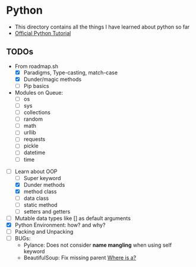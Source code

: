 # Python

- This directory contains all the things I have learned about python so far
- [Official Python Tutorial](https://docs.python.org/3/tutorial/index.html)

## TODOs

- From roadmap.sh
  - [x] Paradigms, Type-casting, match-case
  - [x] Dunder/magic methods
  - [ ] Pip basics
- Modules on Queue:
  - [ ] os
  - [ ] sys
  - [ ] collections
  - [ ] random
  - [ ] math
  - [ ] urllib
  - [ ] requests
  - [ ] pickle
  - [ ] datetime
  - [ ] time
- [ ] Learn about OOP
  - [ ] Super keyword
  - [x] Dunder methods
  - [x] method class
  - [ ] data class
  - [ ] static method
  - [ ] setters and getters
- [ ] Mutable data types like [] as default arguments
- [x] Python Environment: how? and why?
- [ ] Packing and Unpacking
- [ ] BUGs:
  - Pylance: Does not consider **name mangling** when using self keyword
  - BeautifulSoup: Fix missing parent [Where is a?](https://www.crummy.com/software/BeautifulSoup/bs4/doc/#next-sibling-and-previous-sibling)
